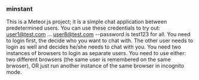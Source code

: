 ### minstant
This is a Meteor.js project; it is a simple chat application between
predetermined users. You can use these credentials to try out:
user1@test.com ... user8@test.com --password is test123 for all.
You need to login first, the decide who you want to chat with.
The other user needs to login as well and decides he/she needs to chat with you.
You need two instances of browsers to login as separate users. You need to use either:
two different browsers (the same user is remembered on the same brwoser), OR
just run another instance of the same browser in incognito mode.
